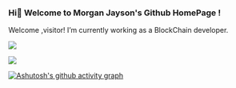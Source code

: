 ### Hi👋 Welcome to Morgan Jayson's Github  HomePage !

<!--
**panxiao46128/panxiao46128** is a ✨ _special_ ✨ repository because its `README.md` (this file) appears on your GitHub profile.

Here are some ideas to get you started:

- 🔭 I’m currently working on ...
- 🌱 I’m currently learning ...
- 👯 I’m looking to collaborate on ...
- 🤔 I’m looking for help with ...
- 💬 Ask me about ...
- 📫 How to reach me: ...
- 😄 Pronouns: ...
- ⚡ Fun fact: ...
-->
Welcome ,visitor!  I’m currently working as a BlockChain developer.




![](https://github-readme-stats.vercel.app/api?username=panxiao46128&show_icons=true&theme=dark&count_private=true)

![](https://github-readme-stats.vercel.app/api/top-langs/?username=panxiao46128&theme=dark&layout=compact)

[![Ashutosh's github activity graph](https://github-readme-activity-graph.cyclic.app/graph?username=panxiao46128&theme=react)](https://github.com/ashutosh00710/github-readme-activity-graph)



